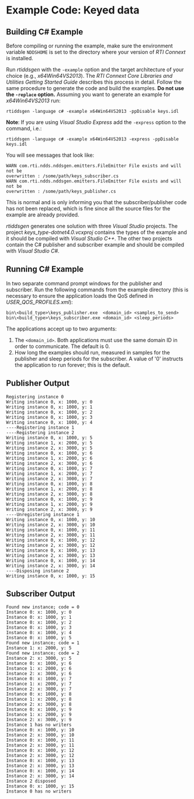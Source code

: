 # Example Code: Keyed data

## Building C# Example
Before compiling or running the example, make sure the environment variable
`NDDSHOME` is set to the directory where your version of *RTI Connext* is
installed.

Run *rtiddsgen* with the `-example` option and the target architecture of your
choice (e.g., *x64Win64VS2013*). The *RTI Connext Core Libraries and Utilities
Getting Started Guide* describes this process in detail. Follow the same
procedure to generate the code and build the examples. **Do not use the
`-replace` option.** Assuming you want to generate an example for
*x64Win64VS2013* run:
```
rtiddsgen -language c# -example x64Win64VS2013 -ppDisable keys.idl
```

**Note**: If you are using *Visual Studio Express* add the `-express` option to
the command, i.e.:
```
rtiddsgen -language c# -example x64Win64VS2013 -express -ppDisable keys.idl
```

You will see messages that look like:
```
WARN com.rti.ndds.nddsgen.emitters.FileEmitter File exists and will not be
overwritten : /some/path/keys_subscriber.cs
WARN com.rti.ndds.nddsgen.emitters.FileEmitter File exists and will not be
overwritten : /some/path/keys_publisher.cs
```

This is normal and is only informing you that the subscriber/publisher code has
not been replaced, which is fine since all the source files for the example are
already provided.

*rtiddsgen* generates one solution with three *Visual Studio* projects.
The project *keys_type-dotnet4.0.vcxproj* contains the types of the
example and it should be compiled with *Visual Studio C++*. The other two
projects contain the C# publisher and subscriber example and should be compiled
with *Visual Studio C#*.

## Running C# Example
In two separate command prompt windows for the publisher and subscriber. Run
the following commands from the example directory (this is necessary to ensure
the application loads the QoS defined in *USER_QOS_PROFILES.xml*):

```
bin\<build_type>\keys_publisher.exe  <domain_id> <samples_to_send>
bin\<build_type>\keys_subscriber.exe <domain_id> <sleep_periods>
```

The applications accept up to two arguments:

1. The `<domain_id>`. Both applications must use the same domain ID in order to
communicate. The default is 0.
2. How long the examples should run, measured in samples for the publisher
and sleep periods for the subscriber. A value of '0' instructs the
application to run forever; this is the default.


## Publisher Output
```
Registering instance 0
Writing instance 0, x: 1000, y: 0
Writing instance 0, x: 1000, y: 1
Writing instance 0, x: 1000, y: 2
Writing instance 0, x: 1000, y: 3
Writing instance 0, x: 1000, y: 4
----Registering instance 1
----Registering instance 2
Writing instance 0, x: 1000, y: 5
Writing instance 1, x: 2000, y: 5
Writing instance 2, x: 3000, y: 5
Writing instance 0, x: 1000, y: 6
Writing instance 1, x: 2000, y: 6
Writing instance 2, x: 3000, y: 6
Writing instance 0, x: 1000, y: 7
Writing instance 1, x: 2000, y: 7
Writing instance 2, x: 3000, y: 7
Writing instance 0, x: 1000, y: 8
Writing instance 1, x: 2000, y: 8
Writing instance 2, x: 3000, y: 8
Writing instance 0, x: 1000, y: 9
Writing instance 1, x: 2000, y: 9
Writing instance 2, x: 3000, y: 9
----Unregistering instance 1
Writing instance 0, x: 1000, y: 10
Writing instance 2, x: 3000, y: 10
Writing instance 0, x: 1000, y: 11
Writing instance 2, x: 3000, y: 11
Writing instance 0, x: 1000, y: 12
Writing instance 2, x: 3000, y: 12
Writing instance 0, x: 1000, y: 13
Writing instance 2, x: 3000, y: 13
Writing instance 0, x: 1000, y: 14
Writing instance 2, x: 3000, y: 14
----Disposing instance 2
Writing instance 0, x: 1000, y: 15
```

## Subscriber Output
```
Found new instance; code = 0
Instance 0: x: 1000, y: 0
Instance 0: x: 1000, y: 1
Instance 0: x: 1000, y: 2
Instance 0: x: 1000, y: 3
Instance 0: x: 1000, y: 4
Instance 0: x: 1000, y: 5
Found new instance; code = 1
Instance 1: x: 2000, y: 5
Found new instance; code = 2
Instance 2: x: 3000, y: 5
Instance 0: x: 1000, y: 6
Instance 1: x: 2000, y: 6
Instance 2: x: 3000, y: 6
Instance 0: x: 1000, y: 7
Instance 1: x: 2000, y: 7
Instance 2: x: 3000, y: 7
Instance 0: x: 1000, y: 8
Instance 1: x: 2000, y: 8
Instance 2: x: 3000, y: 8
Instance 0: x: 1000, y: 9
Instance 1: x: 2000, y: 9
Instance 2: x: 3000, y: 9
Instance 1 has no writers
Instance 0: x: 1000, y: 10
Instance 2: x: 3000, y: 10
Instance 0: x: 1000, y: 11
Instance 2: x: 3000, y: 11
Instance 0: x: 1000, y: 12
Instance 2: x: 3000, y: 12
Instance 0: x: 1000, y: 13
Instance 2: x: 3000, y: 13
Instance 0: x: 1000, y: 14
Instance 2: x: 3000, y: 14
Instance 2 disposed
Instance 0: x: 1000, y: 15
Instance 0 has no writers
```
